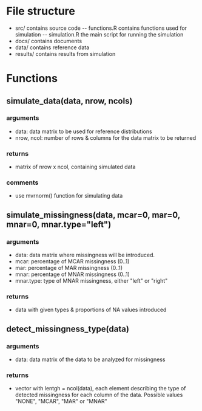 # File structure

- src/ contains source code
-- functions.R contains functions used for simulation
-- simulation.R the main script for running the simulation
- docs/ contains documents
- data/ contains reference data
- results/ contains results from simulation

# Functions

## simulate_data(data, nrow, ncols)

### arguments
- data: data matrix to be used for reference distributions
- nrow, ncol: number of rows & columns for the data matrix to be returned

### returns
- matrix of nrow x ncol, containing simulated data

### comments
- use mvrnorm() function for simulating data

## simulate_missingness(data, mcar=0, mar=0, mnar=0, mnar.type="left")

### arguments
- data: data matrix where missingness will be introduced.
- mcar: percentage of MCAR missingness (0..1)
- mar: percentage of MAR missingness (0..1)
- mnar: percentage of MNAR missingness (0..1)
- mnar.type: type of MNAR missingness, either "left" or "right"

### returns
- data with given types & proportions of NA values introduced

## detect_missingness_type(data)

### arguments
- data: data matrix of the data to be analyzed for missingness

### returns
- vector with lentgh = ncol(data), each element describing the type of detected missingness for each column of the data. Possible values "NONE", "MCAR", "MAR" or "MNAR"

